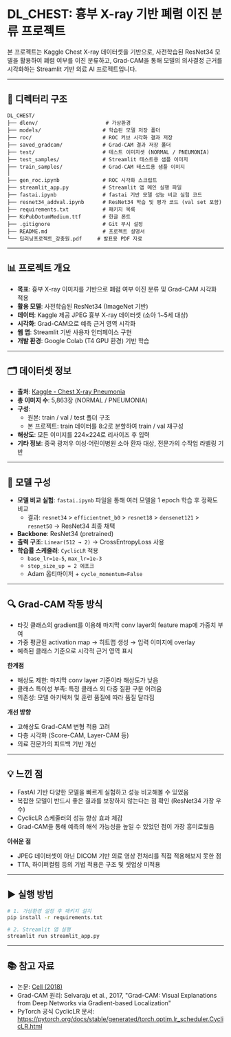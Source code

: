 
# DL_CHEST: 흉부 X-ray 기반 폐렴 이진 분류 프로젝트

본 프로젝트는 Kaggle Chest X-ray 데이터셋을 기반으로, 사전학습된 ResNet34 모델을 활용하여 폐렴 여부를 이진 분류하고,
Grad-CAM을 통해 모델의 의사결정 근거를 시각화하는 Streamlit 기반 의료 AI 프로젝트입니다.

---

## 📁 디렉터리 구조

```
DL_CHEST/
├── dlenv/                      # 가상환경
├── models/                    # 학습된 모델 저장 폴더
├── roc/                       # ROC 커브 시각화 결과 저장
├── saved_gradcam/             # Grad-CAM 결과 저장 폴더
├── test/                      # 테스트 이미지셋 (NORMAL / PNEUMONIA)
├── test_samples/              # Streamlit 테스트용 샘플 이미지
├── train_samples/             # Grad-CAM 테스트용 샘플 이미지
│
├── gen_roc.ipynb              # ROC 시각화 스크립트
├── streamlit_app.py           # Streamlit 앱 메인 실행 파일
├── fastai.ipynb               # fastai 기반 모델 성능 비교 실험 코드
├── resnet34_addval.ipynb      # ResNet34 학습 및 평가 코드 (val set 포함)
├── requirements.txt           # 패키지 목록
├── KoPubDotumMedium.ttf       # 한글 폰트
├── .gitignore                 # Git 무시 설정
├── README.md                  # 프로젝트 설명서
└── 딥러닝프로젝트_강충원.pdf     # 발표용 PDF 자료
```

---

## 📊 프로젝트 개요

- **목표**: 흉부 X-ray 이미지를 기반으로 폐렴 여부 이진 분류 및 Grad-CAM 시각화 적용
- **활용 모델**: 사전학습된 ResNet34 (ImageNet 기반)
- **데이터**: Kaggle 제공 JPEG 흉부 X-ray 데이터셋 (소아 1~5세 대상)
- **시각화**: Grad-CAM으로 예측 근거 영역 시각화
- **웹 앱**: Streamlit 기반 사용자 인터페이스 구현
- **개발 환경**: Google Colab (T4 GPU 환경) 기반 학습

---

## 🗂️ 데이터셋 정보

- **출처**: [Kaggle - Chest X-ray Pneumonia](https://www.kaggle.com/datasets/paultimothymooney/chest-xray-pneumonia)
- **총 이미지 수**: 5,863장 (NORMAL / PNEUMONIA)
- **구성**:
  - 원본: train / val / test 폴더 구조
  - 본 프로젝트: train 데이터를 8:2로 분할하여 train / val 재구성
- **해상도**: 모든 이미지를 224×224로 리사이즈 후 입력
- **기타 정보**: 중국 광저우 여성·어린이병원 소아 환자 대상, 전문가의 수작업 라벨링 기반

---

## 🧠 모델 구성
- **모델 비교 실험**: `fastai.ipynb` 파일을 통해 여러 모델을 1 epoch 학습 후 정확도 비교
  - 결과: `resnet34` > `efficientnet_b0` > `resnet18` > `densenet121` > `resnet50` → ResNet34 최종 채택
- **Backbone**: ResNet34 (pretrained)
- **출력 구조**: `Linear(512 → 2)` → CrossEntropyLoss 사용
- **학습률 스케줄러**: `CyclicLR` 적용
  - `base_lr=1e-5`, `max_lr=1e-3`
  - `step_size_up = 2 에포크`
  - Adam 옵티마이저 + `cycle_momentum=False`

---

## 🔍 Grad-CAM 작동 방식

- 타깃 클래스의 gradient를 이용해 마지막 conv layer의 feature map에 가중치 부여
- 가중 평균된 activation map → 히트맵 생성 → 입력 이미지에 overlay
- 예측된 클래스 기준으로 시각적 근거 영역 표시

**한계점**
- 해상도 제한: 마지막 conv layer 기준이라 해상도가 낮음
- 클래스 특이성 부족: 특정 클래스 외 다중 질환 구분 어려움
- 의존성: 모델 아키텍처 및 훈련 품질에 따라 품질 달라짐

**개선 방향**
- 고해상도 Grad-CAM 변형 적용 고려
- 다층 시각화 (Score-CAM, Layer-CAM 등)
- 의료 전문가의 피드백 기반 개선

---

## 💡 느낀 점

- FastAI 기반 다양한 모델을 빠르게 실험하고 성능 비교해볼 수 있었음
- 복잡한 모델이 반드시 좋은 결과를 보장하지 않는다는 점 확인 (ResNet34 가장 우수)
- CyclicLR 스케줄러의 성능 향상 효과 체감
- Grad-CAM을 통해 예측의 해석 가능성을 높일 수 있었던 점이 가장 흥미로웠음

**아쉬운 점**
- JPEG 데이터셋이 아닌 DICOM 기반 의료 영상 전처리를 직접 적용해보지 못한 점
- TTA, 하이퍼컬럼 등의 기법 적용은 구조 및 셋업상 미적용

---

## ▶ 실행 방법

```bash
# 1. 가상환경 설정 후 패키지 설치
pip install -r requirements.txt

# 2. Streamlit 앱 실행
streamlit run streamlit_app.py
```

---

## 📚 참고 자료

- 논문: [Cell (2018)](http://www.cell.com/cell/fulltext/S0092-8674(18)30154-5)
- Grad-CAM 원리: Selvaraju et al., 2017, "Grad-CAM: Visual Explanations from Deep Networks via Gradient-based Localization"
- PyTorch 공식 CyclicLR 문서: https://pytorch.org/docs/stable/generated/torch.optim.lr_scheduler.CyclicLR.html